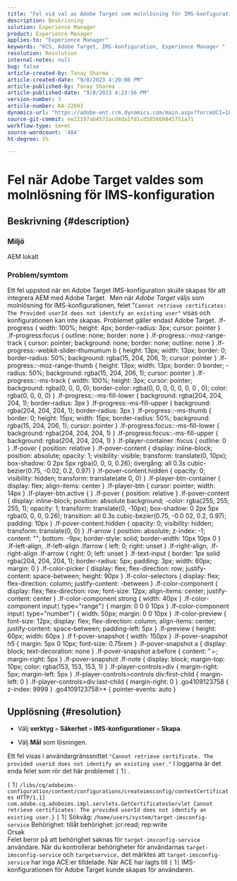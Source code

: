 ```yaml
---
title: "Fel vid val av Adobe Target som molnlösning för IMS-konfiguration"
description: Beskrivning
solution: Experience Manager
product: Experience Manager
applies-to: "Experience Manager"
keywords: "KCS, Adobe Target, IMS-konfiguration, Experience Manager "
resolution: Resolution
internal-notes: null
bug: false
article-created-by: Tanay Sharma .
article-created-date: "9/8/2023 4:20:06 PM"
article-published-by: Tanay Sharma .
article-published-date: "9/8/2023 4:23:56 PM"
version-number: 3
article-number: KA-22693
dynamics-url: "https://adobe-ent.crm.dynamics.com/main.aspx?forceUCI=1&pagetype=entityrecord&etn=knowledgearticle&id=058ee690-634e-ee11-be6e-6045bd006295"
source-git-commit: ee22197ab4572acd4da1fd1cd585669845751a71
workflow-type: tm+mt
source-wordcount: '484'
ht-degree: 1%

---
```


# Fel när Adobe Target valdes som molnlösning för IMS-konfiguration

## Beskrivning {#description}


### Miljö

AEM lokalt

### Problem/symtom

Ett fel uppstod när en Adobe Target IMS-konfiguration skulle skapas för att integrera AEM med Adobe Target.  Men när *Adobe Target* väljs som molnlösning för IMS-konfigurationen, felet &quot;`Cannot retrieve certificates: The Provided userId does not identify an existing user"` visas och konfigurationen kan inte skapas. Problemet gäller endast Adobe Target. .lf-progress { width: 100%; height: 4px; border-radius: 3px; cursor: pointer } .lf-progress:focus { outline: none; border: none } .lf-progress::-moz-range-track { cursor: pointer; background: none; border: none; outline: none } .lf-progress:-webkit-slider-thumumum b { height: 13px; width: 13px; border: 0; border-radius: 50%; background: rgba(15, 204, 206, 1); cursor: pointer } .lf-progress::-moz-range-thumb { height: 13px; width: 13px; border: 0 border; -radius: 50%; background: rgba(15, 204, 206, 1); cursor: pointer } .lf-progress::-ms-track { width: 100%; height: 3px; cursor: pointer; background: rgba(0, 0, 0, 0); border-color: rgba(0, 0, 0, 0, 0, 0, 0 , 0); color: rgba(0, 0, 0, 0) } .lf-progress::-ms-fill-lower { background: rgba(204, 204, 204, 1); border-radius: 3px } .lf-progress:-ms-fill-upper { background: rgba(204, 204, 204, 1); border-radius: 3px } .lf-progress::-ms-thumb { border: 0; height: 15px; width: 15px; border-radius: 50%; background: rgba(15, 204, 206, 1); cursor: pointer } .lf-progress:focus::-ms-fill-lower { background: rgba(204, 204, 204, 1) } .lf-progress:focus::-ms-fill-upper { background: rgba(204, 204, 204, 1) } .lf-player-container :focus { outline: 0 } .lf-pover { position: relative } .lf-pover-content { display: inline-block; position: absolute; opacity: 1; visibility: visible; transform: translate(0, 10px); box-shadow: 0 2px 5px rgba(0, 0, 0, 0.26); övergång: all 0.3s cubic-bezier(0.75, -0.02, 0.2, 0.97) } .lf-pover-content.hidden { opacity: 0; visibility: hidden; transform: translate(ate 0, 0) } .lf-player-btn-container { display: flex; align-items: center } .lf-player-btn { cursor: pointer; width: 14px } .lf-player-btn.active { } .lf-pover { position: relative } .lf-pover-content { display: inline-block; position: absolute background; -color: rgba(255, 255, 255, 1); opacity: 1; transform: translate(0, -10px); box-shadow: 0 2px 5px rgba(0, 0, 0, 0.26); transition: all 0.3s cubic-bezier(0.75, -0.0 02, 0.2, 0.97); padding: 10px } .lf-pover-content.hidden { opacity: 0; visibility: hidden; transform: translate(0, 0) } .lf-arrow { position: absolute; z-index: -1; content: &quot;&quot;; bottom: -9px; border-style: solid; border-width: 10px 10px 0 } .lf-left-align, .lf-left-align .lfarrow { left: 0; right: unset } .lf-right-align, .lf-right-align .lf-arrow { right: 0; left: unset } .lf-text-input { border: 1px solid rgba(204, 204, 204, 1); border-radius: 5px; padding: 3px; width: 60px; margin: 0 } .lf-color-picker { display: flex; flex-direction: row; justify-content: space-between; height: 90px } .lf-color-selectors { display: flex; flex-direction: column; justify-content: -between } .lf-color-component { display: flex; flex-direction: row; font-size: 12px; align-items: center; justify-content: center } .lf-color-component strong { width: 40px } .lf-color-component input`[` type=&quot;range&quot;`]`  { margin: 0 0 0 10px } .lf-color-component input`[` type=&quot;number&quot;`]`  { width: 50px; margin: 0 0 10px } .lf-color-preview { font-size: 12px; display: flex; flex-direction: column; align-items: center; justify-content: space-between; padding-left: 5px } .lf-preview { height: 60px; width: 60px } .lf f-pover-snapshot { width: 150px } .lf-pover-snapshot h5 { margin: 5px 0 10px; font-size: 0.75rem } .lf-pover-snapshot a { display: block; text-decoration: none } .lf-pover-snapshot a:before { content: &quot; ⥼; margin-right: 5px } .lf-pover-snapshot .lf-note { display: block; margin-top: 10px; color: rgba(153, 153, 153, 1) } .lf-player-controls>div { margin-right: 5px; margin-left: 5px } .lf-player-controls>controls div:first-child { margin-left: 0 } .lf-player-controls>div:last-child { margin-right: 0 } .go4109123758 { z-index: 9999 } .go4109123758>\* { pointer-events: auto }








## Upplösning {#resolution}


- Välj <b>verktyg</b> `>`  <b>Säkerhet</b> `>`  <b>IMS-konfigurationer </b>`>`  <b>Skapa</b>.


- Välj <b>Mål</b> som lösningen.


Ett fel visas i användargränssnittet `"Cannot retrieve certificate. The provided userid does not identify an existing user."` I loggarna är det enda felet som rör det här problemet `[` 1`]` .

`[` 1`]`  `/libs/cq/adobeims-configuration/content/configurations/createimsconfig/contextCertificates HTTP/1.1]  com.adobe.cq.adobeims.impl.servlets.GetCertificatesServlet Cannot retrieve certificates: The provided userId does not identify an existing user.}` `[` 1`]`  Sökväg: `/home/users/system/target-imsconfig-service` Behörighet: tillåt behörighet: jcr:read; rep:write
<br>Orsak<br>
Felet beror på att behörighet saknas för `target-imsconfig-service` användare. När du kontrollerar behörigheter för användarnas `target-imsconfig-service` och `targetservice,` det märktes att `target-imsconfig-service` har inga ACE:er tilldelade. När ACE har lagts till `[` 1`]`  IMS-konfigurationen för Adobe Target kunde skapas för användaren.
